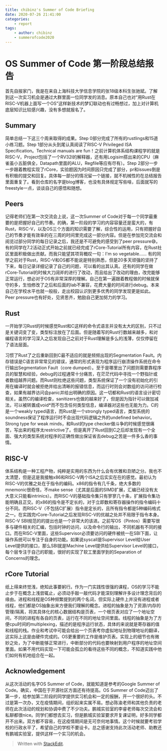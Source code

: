 ```yaml
---
title: chibinz's Summer of Code Briefing
date: 2020-07-26 21:41:00
categories:
    - report
tags:
	- author: chibinz
	- summerofcode2020
---
```


# OS Summer of Code 第一阶段总结报告
首先自报家门，我是在来自上海科技大学信息学院的张18级本科生张驰斌。了解到这一次实习机会是通过大群里面一位同学发的消息。原本自己也对“用Rust在RISC-V机器上面写一个OS”这样新技术的梦幻联动也有过畅想过，加上对计算机底层知识比较感兴趣，没有多想就报名了。

## Summary
简单总结一下这三个周来取得的成果。Step 0部分完成了所有的rustlings和15道小练习题。Step 1部分从头到尾认真阅读了RISC-V Privileged ISA Specification。Technical manuals are fun！之前计算机体系结构课程学的就是RISC-V，Project包括了一个RV32I的解释器，还有用Logisim搭出来的CPU（麻雀虽小五脏俱全，Datapath里面的ALU，Regfile等应有尽有）。Step 2部分一步一步跟着教程实现了rCore，实验题因为时间原因只完成了部分，pr和issues倒是有积极的提交和回复。具体每一部分的情况留一个链接，就不机械性的在总结报告里面重复了。看到仓库的名字是blog博客，也没有具体规定写些啥，后面就写的freestyle一点，谈谈自己的感悟和随想。

## Peers
记得老师们在第一次交流会上说，这一次Summer of Code对于每一个同学最重要的是把握好自己的节奏。的确，第一阶段的学习的内容容量还是蛮大的，有Rust，RISC-V，以及OS三个方面的知识需要了解，综合性的运用，只有把握好自己的节奏才能有效率的在三周的时间里完成这一部分内容。但是在参加完交流会和阅览过部分同学的每日记录之后，我还是不可避免的感受到了peer pressure😅。有的同学在7.2活动正式开始之前就已经完成了rCore-Tutorial所有内容，在Rust社区里面积极做出贡献。而我只能望其项背概叹一句：I'm so vegetable…… 有的同学之前对于Rust，RISC-V和OS都不能说是特别熟悉，但是20多天顽强的坚持了下来，每日记录详细记录了自己的问题，可以看的出其认真。还有的同学在做rCore-Tutorial的时候大刀阔斧的进行了改动，而且给出了改动的理由，改完能够正常运行，想必对于OS有非常深厚的理解。自己在第一遍跟着教程做的时候就保守的多，生怕修改了之后和后面的lab不兼容，花费大量的时间进行debug。本来自己在学校水平也就一般般，走出校园认识到更多优秀的同学发现更是如此。Peer pressure也有好处，见贤思齐，勉励自己更加努力的学习。

## Rust
一开始学习Rust的时候感觉Rust和C这样的命令式语言并没有太大的区别，只不过是关键词变了变，类型标注放在了后面。但是随着写的Rust行数越来越多，和对编程语言的学习深入之后发现自己之前对于Rust理解是多么的浅薄，仅仅停留在了语法层面。

习惯了Rust了之后重新回到C最不适应的就是频频出现的Segmentation Fault。内存错误是C语言非常常见的错误，通常的形式表现为程序运行崩溃操作系统在命令行输出Segmentation Fault（core dumped）。至于是哪里出了问题则需要靠程序员的智慧和经验，debug的过程通常十分痛苦，在茫茫代码中寻找一个野指针或者数组越界问题。而Rust则杜绝这些问题，类型系统保证了一个没有初始化的引用在编译时就会被拒绝并给出清晰的报错信息，而运行时则会对数组的访问进行检查，如果有越界访问会panic并给出明确的原因。这一切都和Rust的语言设计密切相关。虽然C的编译检查，sanitizers也做的越来好了，但是因为指针可以做加减法，可以被转置成void*而不包含任何类型信息，编译器对这些也无能为力。C的是一个weakly typed语言，而Rust是一个strongly typed语言，类型系统的soundness保证了程序运行时不会出现代码逻辑之外的undefined behavior。Strong type for weak minds，和Rust的type checker做斗争的时候感觉很痛苦，写出来的程序太restrictive了。但是离开了Rust回到C之后却发现有一个全面、强大的类型系统对程序的正确性做出保证省去debug之苦是一件多么香的事情。

## RISC-V
体系结构是一种工程产物，纯粹是实用的东西为什么会有优雅和丑陋之分。我也不太清楚，但是这是我接触x86和RISC-V两个ISA之后实实在在的感觉。最初认为RISC-V的优雅之处在于指令的编码。x86的指令有几千条，绝大多数的mnemonic很奇怪，不make sense（尤其是后面的SIMD扩展，汇编已经没有太大意义只能看intrinics）。而RISC-V的基础指令集只有寥寥几十条，扩展指令集功能明确且正交。的x86的指令是不定长的，对于立即数和寄存器操作的指令编码十分不同。而RISC-V（不包括C扩展）指令是定长的，且所有指令都是5种编码格式之一。在实践完rCore-Tutorial之后发现RISC-V的优越之处并不局限于指令本身。RISC-V SBI规范的的提出也是一个非常大的该进。之前写OS（Pintos）需要写很多与硬件相关的汇编，包括时钟的访问，以及命令行的输出，不同机器有不同的接口。而在RISC-V里面，这些Supervisor必须要访问的硬件被统一在SBI下面，让操作系统可以专注于自身的功能。如果说syscall是Supervisor Level给User Level提供的接口，那么SBI就是Machine Level提供给Supervisor Level的接口，每个层专注于自己的职能，很好的实现了软工里面学到的Separation of Concerns的理念。

## rCore Tutorial
纸上得来终觉浅，绝知此事要躬行。作为一门实践性很强的课程，OS的学习不能止步于在概念上浅尝辄止，必须动手敲一敲代码才能深刻理解许多设计理念背后的缘由。进程和线程是OS种频繁提到的两个名词，但实际上硬件上并没有进程或者线程，他们都是OS抽象出来方便我们理解的概念。进程的抽象是为了资源/内存的管理/隔离，将其具体化的核心数据结构是页表，一个根页表对应了一个地址空间，不同的进程有各自的页表，运行在不同的地址空间里面。线程的抽象是为了方便cpu时间的multiplexing，描述的是程序运行状态，具体的来说就是寄存器的值和线程的栈。作业和考试中可能会给出一个页表考你虚拟地址到物理地址的翻译，这实际上这是由硬件完成的。OS更重要的工作是维护页表。实现上的细节也有微妙之处，为了中断能够正常进行，中断部分的代码也要映射到用户程序的地址空间里面。如果不用代码实现一下可能会孤立的看待这些不同的概念，不知道实践中他们如何有机地组合在一起。

## Acknowledgement
从这次活动的名字OS Summer of Code，就能知道是参考的Google Summer of Code。确实，中国在于开源社区方面还有待提高。OS Summer of Code迈出了第一步，给参加第二阶段的同学提供实习机会和一定的报酬，开一个很好的头。不过是第一次办，又在疫情期间，组织起来实属不易。想必陈渝老师和其他负责的老师在此次活动的规划和协调中费了不少功夫。鹏城实验室的李睿老师每次交流会和私聊都很nice。同学们都想去实习，但是鹏城实验室要求开复课证明，好多同学都开不出来。双方都不容易，在这疫情期间是无可奈何地事情。这个时候就要考验学校的行政水平了，希望自己的学校不要设卡。总之感谢支持此次活动老师、助教还有鹏城实验室，提供这样一个实习的机会。

> Written with [StackEdit](https://stackedit.io/).
